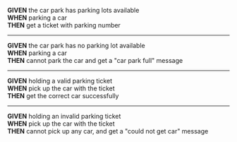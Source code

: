 **GIVEN** the car park has parking lots available  
**WHEN** parking a car  
**THEN** get a ticket with parking number

---
**GIVEN** the car park has no parking lot available  
**WHEN** parking a car  
**THEN** cannot park the car and get a "car park full" message

---
**GIVEN** holding a valid parking ticket  
**WHEN** pick up the car with the ticket  
**THEN** get the correct car successfully

---
**GIVEN** holding an invalid parking ticket  
**WHEN** pick up the car with the ticket  
**THEN** cannot pick up any car, and get a "could not get car" message

